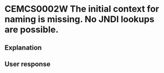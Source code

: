 # CEMCS0002W The initial context for naming is missing. No JNDI lookups are possible.

## Explanation

## User response